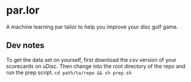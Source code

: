 # par.lor
A machine learning par tailor to help you improve your disc golf game.


## Dev notes
To get the data set on yourself, first download the csv version of your scorecards on uDisc. Then change into the root directory of the repo and run the prep script.
`cd path/to/repo && sh prep.sh`
